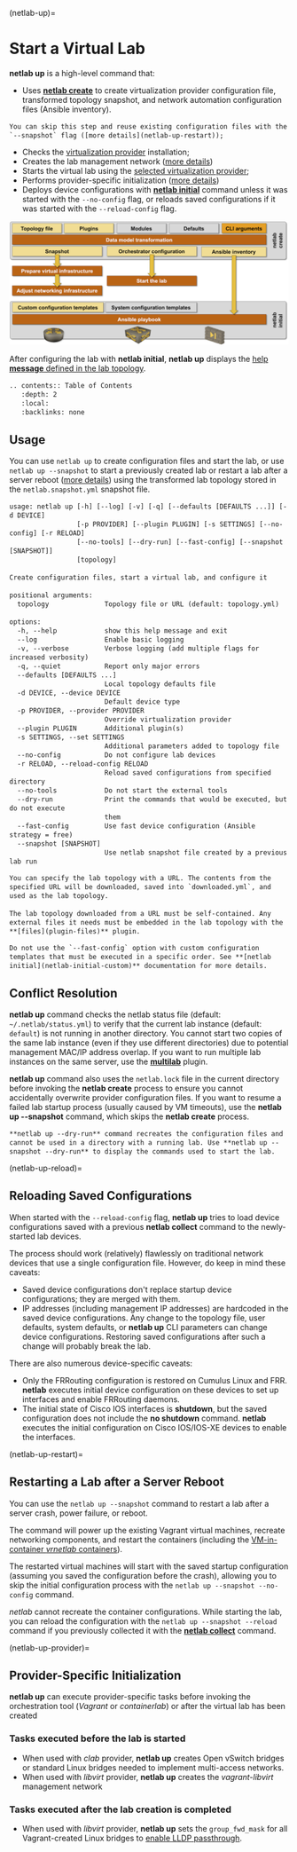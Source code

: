 (netlab-up)=
# Start a Virtual Lab

**netlab up** is a high-level command that:

* Uses **[netlab create](create.md)** to create virtualization provider configuration file, transformed topology snapshot, and network automation configuration files (Ansible inventory).

```{tip}
You can skip this step and reuse existing configuration files with the `--snapshot` flag ([more details](netlab-up-restart));
```

* Checks the [virtualization provider](../providers.md) installation;
* Creates the lab management network ([more details](libvirt-mgmt))
* Starts the virtual lab using the [selected virtualization provider](topology-reference-top-elements);
* Performs provider-specific initialization ([more details](netlab-up-provider))
* Deploys device configurations with **[netlab initial](initial.md)** command unless it was started with the `--no-config` flag, or reloads saved configurations if it was started with the `--reload-config` flag.

![netlab up functional diagram](up.png)

After configuring the lab with **netlab initial**, **netlab up** displays the [help **message** defined in the lab topology](topology-reference-top-elements).

```eval_rst
.. contents:: Table of Contents
   :depth: 2
   :local:
   :backlinks: none
```


## Usage

You can use `netlab up` to create configuration files and start the lab, or use `netlab up --snapshot` to start a previously created lab or restart a lab after a server reboot ([more details](netlab-up-restart)) using the transformed lab topology stored in the `netlab.snapshot.yml` snapshot file.

```text
usage: netlab up [-h] [--log] [-v] [-q] [--defaults [DEFAULTS ...]] [-d DEVICE]
                 [-p PROVIDER] [--plugin PLUGIN] [-s SETTINGS] [--no-config] [-r RELOAD]
                 [--no-tools] [--dry-run] [--fast-config] [--snapshot [SNAPSHOT]]
                 [topology]

Create configuration files, start a virtual lab, and configure it

positional arguments:
  topology              Topology file or URL (default: topology.yml)

options:
  -h, --help            show this help message and exit
  --log                 Enable basic logging
  -v, --verbose         Verbose logging (add multiple flags for increased verbosity)
  -q, --quiet           Report only major errors
  --defaults [DEFAULTS ...]
                        Local topology defaults file
  -d DEVICE, --device DEVICE
                        Default device type
  -p PROVIDER, --provider PROVIDER
                        Override virtualization provider
  --plugin PLUGIN       Additional plugin(s)
  -s SETTINGS, --set SETTINGS
                        Additional parameters added to topology file
  --no-config           Do not configure lab devices
  -r RELOAD, --reload-config RELOAD
                        Reload saved configurations from specified directory
  --no-tools            Do not start the external tools
  --dry-run             Print the commands that would be executed, but do not execute
                        them
  --fast-config         Use fast device configuration (Ansible strategy = free)
  --snapshot [SNAPSHOT]
                        Use netlab snapshot file created by a previous lab run
```

```{tip}
You can specify the lab topology with a URL. The contents from the specified URL will be downloaded, saved into `downloaded.yml`, and used as the lab topology.

The lab topology downloaded from a URL must be self-contained. Any external files it needs must be embedded in the lab topology with the **[‌files](plugin-files)** plugin.
```

```{warning}
Do not use the `--fast-config` option with custom configuration templates that must be executed in a specific order. See **‌[netlab initial](netlab-initial-custom)** documentation for more details.
```

## Conflict Resolution

**netlab up** command checks the netlab status file (default: `~/.netlab/status.yml`) to verify that the current lab instance (default: `default`) is not running in another directory. You cannot start two copies of the same lab instance (even if they use different directories) due to potential management MAC/IP address overlap. If you want to run multiple lab instances on the same server, use the **‌[multilab](../plugins/multilab.md)** plugin.

**netlab up** command also uses the `netlab.lock` file in the current directory before invoking the **netlab create** process to ensure you cannot accidentally overwrite provider configuration files. If you want to resume a failed lab startup process (usually caused by VM timeouts), use the **netlab up --snapshot** command, which skips the **netlab create** process.

```{tip}
**netlab up --dry-run** command recreates the configuration files and cannot be used in a directory with a running lab. Use **netlab up --snapshot --dry-run** to display the commands used to start the lab.
```

(netlab-up-reload)=
## Reloading Saved Configurations

When started with the `--reload-config` flag, **netlab up** tries to load device configurations saved with a previous **netlab collect** command to the newly-started lab devices.

The process should work (relatively) flawlessly on traditional network devices that use a single configuration file. However, do keep in mind these caveats:

* Saved device configurations don't replace startup device configurations; they are merged with them.
* IP addresses (including management IP addresses) are hardcoded in the saved device configurations. Any change to the topology file, user defaults, system defaults, or **netlab up** CLI parameters can change device configurations. Restoring saved configurations after such a change will probably break the lab.

There are also numerous device-specific caveats:

* Only the FRRouting configuration is restored on Cumulus Linux and FRR. **netlab** executes initial device configuration on these devices to set up interfaces and enable FRRouting daemons.
* The initial state of Cisco IOS interfaces is **shutdown**, but the saved configuration does not include the **no shutdown** command. **netlab** executes the initial configuration on Cisco IOS/IOS-XE devices to enable the interfaces.

(netlab-up-restart)=
## Restarting a Lab after a Server Reboot

You can use the `netlab up --snapshot` command to restart a lab after a server crash, power failure, or reboot. 

The command will power up the existing Vagrant virtual machines, recreate networking components, and restart the containers (including the [VM-in-container *vrnetlab* containers](clab-vrnetlab)).

The restarted virtual machines will start with the saved startup configuration (assuming you saved the configuration before the crash), allowing you to skip the initial configuration process with the `netlab up --snapshot --no-config` command.

_netlab_ cannot recreate the container configurations. While starting the lab, you can reload the configuration with the `netlab up --snapshot --reload` command if you previously collected it with the **[netlab collect](netlab-collect)** command.

(netlab-up-provider)=
## Provider-Specific Initialization

**netlab up** can execute provider-specific tasks before invoking the orchestration tool (*Vagrant* or *containerlab*) or after the virtual lab has been created

### Tasks executed before the lab is started

* When used with *clab* provider, **netlab up** creates Open vSwitch bridges or standard Linux bridges needed to implement multi-access networks.
* When used with *libvirt* provider, **netlab up** creates the *vagrant-libvirt* management network

### Tasks executed after the lab creation is completed

* When used with *libvirt* provider, **netlab up** sets the `group_fwd_mask` for all Vagrant-created Linux bridges to [enable LLDP passthrough](https://blog.ipspace.net/2020/12/linux-bridge-lldp.html).
